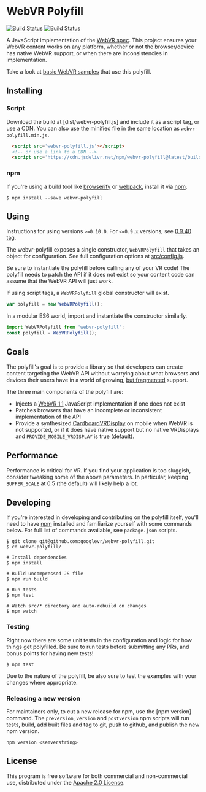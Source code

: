 # WebVR Polyfill

[![Build Status](http://img.shields.io/travis/googlevr/webvr-polyfill.svg?style=flat-square)](https://travis-ci.org/googlevr/webvr-polyfill)
[![Build Status](http://img.shields.io/npm/v/webvr-polyfill.svg?style=flat-square)](https://www.npmjs.org/package/webvr-polyfill)

A JavaScript implementation of the [WebVR spec][spec]. This project ensures
your WebVR content works on any platform, whether or not the browser/device has
native WebVR support, or when there are inconsistencies in implementation.

Take a look at [basic WebVR samples][samples] that use this polyfill.

## Installing

### Script

Download the build at [dist/webvr-polyfill.js] and include it as a script tag,
or use a CDN. You can also use the minified file in the same location as `webvr-polyfill.min.js`.

```html
  <script src='webvr-polyfill.js'></script>
  <!-- or use a link to a CDN -->
  <script src='https://cdn.jsdelivr.net/npm/webvr-polyfill@latest/build/webvr-polyfill.js'></script>
```

### npm

If you're using a build tool like [browserify] or [webpack], install it via [npm].

```
$ npm install --save webvr-polyfill
```

## Using

Instructions for using versions `>=0.10.0`. For `<=0.9.x` versions, see [0.9.40 tag](https://github.com/googlevr/webvr-polyfill/tree/v0.9.40).

The webvr-polyfill exposes a single constructor, `WebVRPolyfill` that takes an
object for configuration. See full configuration options at [src/config.js](src/config.js).

Be sure to instantiate the polyfill before calling any of your VR code! The
polyfill needs to patch the API if it does not exist so your content code can
assume that the WebVR API will just work.

If using script tags, a `WebVRPolyfill` global constructor will exist.

```js
var polyfill = new WebVRPolyfill();
```

In a modular ES6 world, import and instantiate the constructor similarly.

```js
import WebVRPolyfill from 'webvr-polyfill';
const polyfill = WebVRPolyfill();
```

## Goals

The polyfill's goal is to provide a library so that developers can create
content targeting the WebVR API without worrying about what browsers and devices
their users have in a world of growing, [but fragmented](caniuse) support.

The three main components of the polyfill are:

* Injects a [WebVR 1.1](spec) JavaScript implementation if one does not exist
* Patches browsers that have an incomplete or inconsistent implementation of the API
* Provide a synthesized [CardboardVRDisplay] on mobile when WebVR is not supported, or if it does have native support but no native VRDisplays and `PROVIDE_MOBILE_VRDISPLAY` is true (default).

## Performance

Performance is critical for VR. If you find your application is too sluggish,
consider tweaking some of the above parameters. In particular, keeping
`BUFFER_SCALE` at 0.5 (the default) will likely help a lot.

## Developing

If you're interested in developing and contributing on the polyfill itself, you'll need to
have [npm] installed and familiarize yourself with some commands below. For full list
of commands available, see `package.json` scripts.

```
$ git clone git@github.com:googlevr/webvr-polyfill.git
$ cd webvr-polyfill/

# Install dependencies
$ npm install

# Build uncompressed JS file
$ npm run build

# Run tests
$ npm test

# Watch src/* directory and auto-rebuild on changes
$ npm watch
```

### Testing

Right now there are some unit tests in the configuration and logic for how things get polyfilled.
Be sure to run tests before submitting any PRs, and bonus points for having new tests!

```
$ npm test
```

Due to the nature of the polyfill, be also sure to test the examples with your changes where appropriate.

### Releasing a new version

For maintainers only, to cut a new release for npm, use the [npm version] command. The `preversion`, `version` and `postversion` npm scripts will run tests, build, add built files and tag to git, push to github, and publish the new npm version.

`npm version <semverstring>`

## License

This program is free software for both commercial and non-commercial use,
distributed under the [Apache 2.0 License](LICENSE).

[samples]: https://webvr.info/samples/
[npm]: https://www.npmjs.com
[browserify]: http://browserify.org/
[webpack]: https://webpack.github.io/
[caniuse]: https://caniuse.com/#search=webvr
[spec]: https://immersive-web.github.io/webvr/spec/1.1
[CardboardVRDisplay]: https://github.com/googlevr/cardboard-vr-display
